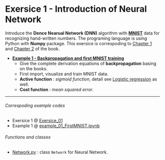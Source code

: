# Exersice 1 - Introduction of Neural Network
Introduce the **Dence Nearual Network (DNN)** algorithm with **[MNIST](http://yann.lecun.com/exdb/mnist/)** data for recognizing hand-written numbers. The programing language is using Python with **Numpy** package. This exersice is correspoding to [Chapter 1](http://neuralnetworksanddeeplearning.com/chap1.html) and [Chapter 2](http://neuralnetworksanddeeplearning.com/chap2.html) of the book.

- [**Example 1 - Backpropagation and first MNIST training**](https://nbviewer.jupyter.org/github/juifa-tsai/workbook_MachineLearning/blob/master/Neural_Network_And_Deeplearning_MN/Exersice_01/example_01_FirstMNIST.ipynb?flush_cache=true)
   - Give the complete derivation equations of **backpropagation** basing on the books.
   - First import, visualize and train MNIST data.
   - **Active function** : *sigmoid function*, detail see [Logistic regression](https://nbviewer.jupyter.org/github/juifa-tsai/workbook_MachineLearning/blob/master/Machine_Learning_in_Python_SR/Chapter_03/example_02_LogisticRegression.ipynb?flush_cache=true) as well.
   - **Cost function**   : *mean squared error*.

---
###### Correspoding example codes
* Exersice 1 @ [Exersice_01](.)
* Example 1 @ [example_01_FirstMNIST.ipynb](example_01_FirstMNIST.ipynb)

###### Functions and classes
* [Network.py](Network.py) : class `Network` for Neural Network.
